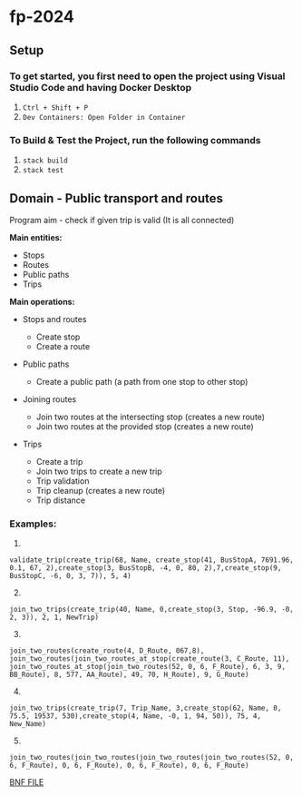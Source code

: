# fp-2024

## Setup

### To get started, you first need to open the project using Visual Studio Code and having Docker Desktop
1. `Ctrl + Shift + P`
2. `Dev Containers: Open Folder in Container`

### To Build & Test the Project, run the following commands
1. `stack build`
2. `stack test`

## Domain - Public transport and routes

Program aim - check if given trip is valid (It is all connected)

**Main entities:**
- Stops
- Routes
- Public paths
- Trips

**Main operations:**
- Stops and routes
    - Create stop
    - Create a route

- Public paths
    - Create a public path (a path from one stop to other stop)

- Joining routes
    - Join two routes at the intersecting stop (creates a new route)
    - Join two routes at the provided stop (creates a new route)

- Trips
    - Create a trip
    - Join two trips to create a new trip
    - Trip validation
    - Trip cleanup (creates a new route)
    - Trip distance

### Examples:

1. 
```
validate_trip(create_trip(68, Name, create_stop(41, BusStopA, 7691.96, 0.1, 67, 2),create_stop(3, BusStopB, -4, 0, 80, 2),7,create_stop(9, BusStopC, -6, 0, 3, 7)), 5, 4)
```

2.
```
join_two_trips(create_trip(40, Name, 0,create_stop(3, Stop, -96.9, -0, 2, 3)), 2, 1, NewTrip)
```

3.
```
join_two_routes(create_route(4, D_Route, 067,8), join_two_routes(join_two_routes_at_stop(create_route(3, C_Route, 11), join_two_routes_at_stop(join_two_routes(52, 0, 6, F_Route), 6, 3, 9, BB_Route), 8, 577, AA_Route), 49, 70, H_Route), 9, G_Route)
```

4.
```
join_two_trips(create_trip(7, Trip_Name, 3,create_stop(62, Name, 0, 75.5, 19537, 530),create_stop(4, Name, -0, 1, 94, 50)), 75, 4, New_Name)
```

5.
```
join_two_routes(join_two_routes(join_two_routes(join_two_routes(52, 0, 6, F_Route), 0, 6, F_Route), 0, 6, F_Route), 0, 6, F_Route)
```
[BNF FILE](BNF.txt)

<!-- 
### Examples of recursive commands (stop_ids changed to strings for clarity)

Diagram of the routes and paths:
stop_1 -> stop_2 -> path_1 -> stop_3.

1. **Recursive trip validation.**
Trip: stop_1 stop_2,path_1,stop_3.

```
recursive_trip_validation (123 stop_1 stop_2,path_1,stop_3) recursive_trip_validation
stop_1 AND stop_2 connected.
- recursive_trip_validation (123 stop_2 path_1,stop_3) recursive_trip_validation
  stop_2 AND path_1 connected.
-- recursive_trip_validation (123 path_1 stop_3) recursive_trip_validation
   path_1 AND stop_3 connected.
--- recursive_trip_validation (123 stop_3)
    LIST EMPTY. END.
result: true.
```

2. **Recursive trip cleanup.**
Trip: stop_2 stop_3,path_1,stop_1 -> not valid.

```
recursive_trip_cleanup (123 stop_2 stop_3,path_1,stop_1) 
find_partner_stop (stop_2 stop_3,path_1,stop_1) recursive_trip_cleanup
+ find_partner_stop (stop_2 stop_3,path_1,stop_1) find_partner_stop
  stop_2 AND stop_3 NOT CONNECTED. CONTINUE.
++ find_partner_stop(stop_2 path_1, stop_1, ) find_partner_stop
   stop_2 AND path_1 CONNECTED. END.
- recursive_trip_cleanup (123 path_1 stop_3,stop_1) 
  find_partner_stop (path_1 stop_3,stop_1) recursive_trip_cleanup
  + find_partner_stop (path_1 stop_3,stop_1) find_partner_stop
    path_1 AND stop_3 CONNECTED.END.
-- recursive_trip_cleanup (123 stop_3 stop_1) 
   find_partner_stop (stop_3 stop_1) recursive_trip_cleanup
   + find_partner_stop (stop_3 stop_1) find_partner_stop
     stop_3 AND stop_1 NOT CONNECTED. CONTINUE.
   ++ find_partner_stop (stop_3) find_partner_stop
      LIST EMPTY. END.
--- recursive_trip_cleanup (123 stop_1) 
    LIST EMPTY. INSERT stop_1 at the begining.
result: stop_1 -> stop_2 -> path_1 -> stop_3
```

3. **Find trip distance.**
Trip: stop_1 stop_2,path_1,stop_3.

```
trip_distance (123 stop_1 stop_2,path_1,stop_3) trip_distance
stop_1 AND stop_2 distance -> 10 km.
- trip_distance (123 stop_2 path_1,stop_3) trip_distance
  stop_2 AND path_1 distance -> 15 km.
-- trip_distance (123 path_1 stop_3) trip_distance
   path_1 AND stop_3 distance -> 5 km.
--- trip_distance (123 stop_3)
    LIST EMPTY. END.
result: 30 km.
``` -->

<!-- ### Examples of simple commands: (checked using BNF Playground)

1. **Add a stop**  
```
add_stop 301 Downtown 40.7128 -74.0060
```

2. **Remove a stop**  
```
remove_stop 301
```

3. **Create a route**  
```
create_route 501 City_Center_Loop
```

4. **Add a bus stop to a route**  
 ```
 add_stop_to_route 301 501
 ```

5. **Remove a bus from a route**  
 ```
 remove_from_route 101 501
 ```

6. **Join two routes at the intersecting stop (creates a new route)**  
 ```
 join_two_routes 501 502 601 Combined_City_Route
 ```

7. **Join two routes at the provided stop (creates a new route)**  
 ```
 join_two_routes_at_stop 501 502 301 601 Union_Route
 ```

8. **Create a public path between two stops**  
 ```
 create_path 701 Scenic_Path 11 301 401
 ```

9. **Remove a public path**  
 ```
 remove_path 701
 ``` -->
